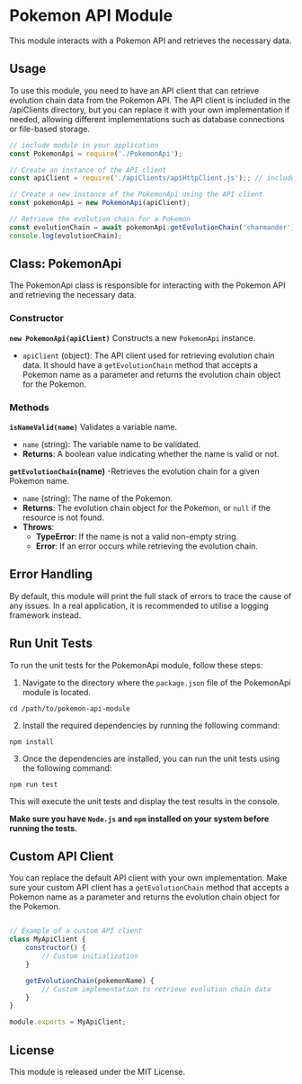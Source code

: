 # Pokemon API Module

This module interacts with a Pokemon API and retrieves the necessary data.

## Usage
To use this module, you need to have an API client that can retrieve evolution chain data from the Pokemon API. The API client is included in the /apiClients directory, but you can replace it with your own implementation if needed, allowing different implementations such as database connections or file-based storage.


```javascript
// include module in your application
const PokemonApi = require('./PokemonApi');

// Create an instance of the API client
const apiClient = require('./apiClients/apiHttpClient.js');; // include your API client here

// Create a new instance of the PokemonApi using the API client
const pokemonApi = new PokemonApi(apiClient);

// Retrieve the evolution chain for a Pokemon
const evolutionChain = await pokemonApi.getEvolutionChain('charmander');
console.log(evolutionChain);
```

## Class: PokemonApi

The PokemonApi class is responsible for interacting with the Pokemon API and retrieving the necessary data.

### Constructor

**`new PokemonApi(apiClient)`**
Constructs a new `PokemonApi` instance.

* `apiClient` (object): The API client used for retrieving evolution chain data. It should have a `getEvolutionChain` method that accepts a Pokemon name as a parameter and returns the evolution chain object for the Pokemon.

### Methods
**`isNameValid(name)`**
Validates a variable name.

* `name` (string): The variable name to be validated.
* **Returns**: A boolean value indicating whether the name is valid or not.

**`getEvolutionChain`(name)**
-Retrieves the evolution chain for a given Pokemon name.

* `name` (string): The name of the Pokemon.
* **Returns**: The evolution chain object for the Pokemon, or `null` if the resource is not found.
* **Throws**:
  - **TypeError**: If the name is not a valid non-empty string.
  - **Error**: If an error occurs while retrieving the evolution chain.

## Error Handling
By default, this module will print the full stack of errors to trace the cause of any issues. In a real application, it is recommended to utilise a logging framework instead.

## Run Unit Tests

To run the unit tests for the PokemonApi module, follow these steps:

1. Navigate to the directory where the `package.json` file of the PokemonApi module is located.

```shell
cd /path/to/pokemon-api-module
```
2. Install the required dependencies by running the following command:

```shell
npm install
```
3. Once the dependencies are installed, you can run the unit tests using the following command:

```shell
npm run test
```
This will execute the unit tests and display the test results in the console.

**Make sure you have `Node.js` and `npm` installed on your system before running the tests.**

## Custom API Client
You can replace the default API client with your own implementation. Make sure your custom API client has a `getEvolutionChain` method that accepts a Pokemon name as a parameter and returns the evolution chain object for the Pokemon.

```javascript

// Example of a custom API client
class MyApiClient {
    constructor() {
        // Custom initialization
    }

    getEvolutionChain(pokemonName) {
        // Custom implementation to retrieve evolution chain data
    }
}

module.exports = MyApiClient;
```


## License
This module is released under the MIT License.
